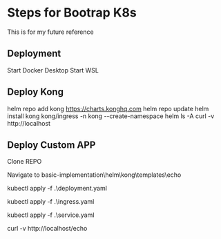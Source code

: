 
# Steps for Bootrap K8s

This is for my future reference



## Deployment

Start Docker Desktop 
Start WSL 



## Deploy Kong

helm repo add kong https://charts.konghq.com
helm repo update
helm install kong kong/ingress -n kong --create-namespace
helm ls -A
curl -v http://localhost

## Deploy Custom APP

Clone REPO 

Navigate to basic-implementation\helm\kong\templates\echo

kubectl apply -f .\deployment.yaml

kubectl apply -f .\ingress.yaml

kubectl apply -f .\service.yaml

curl -v http://localhost/echo